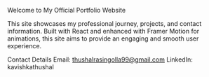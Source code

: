 Welcome to My Official Portfolio Website

This site showcases my professional journey, projects, and contact information. Built with React and enhanced with Framer Motion for animations, this site aims to provide an engaging and smooth user experience.

Contact Details
Email: thushalrasingolla99@gmail.com
LinkedIn: kavishkathushal
